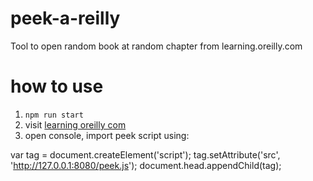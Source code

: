 # peek-a-reilly
Tool to open random book at random chapter from learning.oreilly.com

# how to use
1. `npm run start`
2. visit [learning oreilly com](learning.oreilly.com)
3. open console, import peek script using:

var tag = document.createElement('script');
tag.setAttribute('src', 'http://127.0.0.1:8080/peek.js');
document.head.appendChild(tag);

